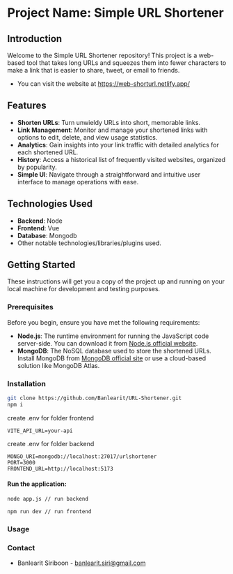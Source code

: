 ﻿# Project Name: Simple URL Shortener

## Introduction
Welcome to the Simple URL Shortener repository! This project is a web-based tool that takes long URLs and squeezes them into fewer characters to make a link that is easier to share, tweet, or email to friends.
- You can visit the website at https://web-shorturl.netlify.app/
## Features
- **Shorten URLs**: Turn unwieldy URLs into short, memorable links.
- **Link Management**: Monitor and manage your shortened links with options to edit, delete, and view usage statistics.
- **Analytics**: Gain insights into your link traffic with detailed analytics for each shortened URL.
- **History**: Access a historical list of frequently visited websites, organized by popularity.
- **Simple UI**: Navigate through a straightforward and intuitive user interface to manage operations with ease.

## Technologies Used
- **Backend**: Node
- **Frontend**: Vue
- **Database**: Mongodb
- Other notable technologies/libraries/plugins used.

## Getting Started
These instructions will get you a copy of the project up and running on your local machine for development and testing purposes.

### Prerequisites
Before you begin, ensure you have met the following requirements:

- **Node.js**: The runtime environment for running the JavaScript code server-side. You can download it from [Node.js official website](https://nodejs.org/).
- **MongoDB**: The NoSQL database used to store the shortened URLs. Install MongoDB from [MongoDB official site](https://www.mongodb.com/try/download/community) or use a cloud-based solution like MongoDB Atlas.
### Installation

``` sh
git clone https://github.com/Banlearit/URL-Shortener.git
npm i
```
create .env for folder frontend
``` dotenv
VITE_API_URL=your-api
```
create .env for folder backend
``` dotenv
MONGO_URI=mongodb://localhost:27017/urlshortener
PORT=3000
FRONTEND_URL=http://localhost:5173
```
#### Run the application:
``` sh
node app.js // run backend
```
``` shell
npm run dev // run frontend
```
### Usage

### Contact
- Banlearit Siriboon - banlearit.siri@gmail.com

